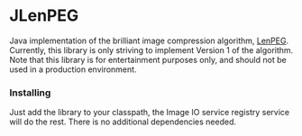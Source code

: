 # JLenPEG

Java implementation of the brilliant image compression algorithm, [LenPEG](http://www.dangermouse.net/esoteric/lenpeg.html).
Currently, this library is only striving to implement Version 1 of the algorithm.
Note that this library is for entertainment purposes only, and should not be used in a production environment.


### Installing
Just add the library to your classpath, the Image IO service registry service will do the rest. There is no additional dependencies needed.

